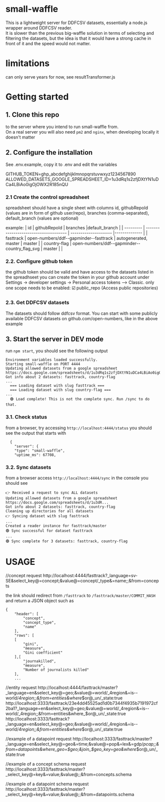 # small-waffle
This is a lightweight server for DDFCSV datasets, essentially a node.js wrapper around DDFCSV reader.   
It is slower than the previous big-waffle solution in terms of selecting and filtering the datasets, but the idea is that it would have a strong cache in front of it and the speed would not matter.

# limitations
can only serve years for now, see resultTransformer.js

# Getting started
## 1. Clone this repo 
to the server where you intend to run small-waffle from.  
On a real server you will also need `pm2` and `nginx`, when developing locally it doesn't matter
## 2. Configure the installation
See .env.example, copy it to .env and edit the variables

GITHUB_TOKEN=ghp_abcdefghijklmnopqrstuvwxyz1234567890
ALLOWED_DATASETS_GOOGLE_SPREADSHEET_ID=1u3dRq1s2zfjDXtYN1uDCa4LBiAo0igOjOWX2R185nQU
### 2.1 Create the control spreadsheet
spreadsheet should have a single sheet with columns id, githubRepoId (values are in form of github user/repo), branches (comma-separated), default_branch (values are optional)
<style>
    th, td { 
        border: 1px solid #E8E8E8; 
        padding: 3px 4px; 
    } 
</style>

example:
| id        |   githubRepoId                         | branches              |default_branch |
| --------- | -------------------------------------- | --------------------- |-------------- |
| fasttrack | open-numbers/ddf--gapminder--fasttrack | autogenerated, master | master        |
| country-flag | open-numbers/ddf--gapminder--country_flag_svg | master | |	

### 2.2. Configure github token
the github token should be valid and have access to the datasets listed in the spreadhseet
you can create the token in your github account under Settings -> developer settings -> Personal access tokens --> Classic. only one scope needs to be enabled: ☑️ public_repo (Access public repositories)

### 2.3. Get DDFCSV datasets
The datasets should follow ddfcsv format. You can start with some publicly available DDFCSV datasets on github.com/open-numbers, like in the above example

## 3. Start the server in DEV mode
run `npm start`, you should see the following output
```
Environment variables loaded successfully.
Starting small-waffle on PORT 4444
Updating allowed datasets from a google spreadsheet https://docs.google.com/spreadsheets/d/1u3dRq1s2zfjDXtYN1uDCa4LBiAo0igOjOWX2R185nQU
Got info about 2 datasets: fasttrack, country-flag
...
  === Loading dataset with slug fasttrack ===
  === Loading dataset with slug country-flag ===
...
  🟢 Load complete! This is not the complete sync. Run /sync to do that.

```

### 3.1. Check status
from a browser, try accessing `http://localhost:4444/status`
you should see the output that starts with
``` 
  {
    "server": {
    "type": "small-waffle",
    "uptime_ms": 67708,
```

### 3.2. Sync datasets
from a browser access `http://localhost:4444/sync`
in the console you should see
```
👉 Received a request to sync ALL datasets
Updating allowed datasets from a google spreadsheet https://docs.google.com/spreadsheets/d/1u3dR...
Got info about 2 datasets: fasttrack, country-flag
Cleaning up directories for all datasets
👉 Syncing dataset with slug fasttrack
...
Created a reader instance for fasttrack/master
🟢 Sync successful for dataset fasttrack
...
🟢 Sync complete for 3 datasets: fasttrack, country-flag
```

# USAGE
//concept request
http://localhost:4444/fasttrack?_language=sv-SE&select_key@=concept;&value@=concept/_type&=name;;&from=concepts

the link should redirect from `/fasttrack` to `/fasttrack/master/COMMIT_HASH`
and return a JSON object such as
```
{
    "header": [
        "concept",
        "concept_type",
        "name"
    ],
    "rows": [
    [
        "gini",
        "measure",
        "Gini coefficient"
    ],[
        "journakilled",
        "measure",
        "Number of journalists killed"
    ],
    ...
```


//entity request
http://localhost:4444/fasttrack/master?_language=en&select_key@=geo;&value@=world/_4region&=is--world/_4region;;&from=entities&where_$or@_un/_state:true
http://localhost:3333/fasttrack/23e4dd45525ad1d0b7344f4935b7191972cf2ba1?_language=en&select_key@=geo;&value@=world/_4region&=is--world/_4region;;&from=entities&where_$or@_un/_state:true
http://localhost:3333/fasttrack?_language=en&select_key@=geo;&value@=world/_4region&=is--world/_4region;;&from=entities&where_$or@_un/_state:true

//example of a datapoint request
http://localhost:3333/fasttrack/master?_language=en&select_key@=geo&=time;&value@=pop&=lex&=gdp/_pcap;;&from=datapoints&where_geo=$geo;&join_$geo_key=geo&where_$or@_un/_state:true

//example of a concept schema request
http://localhost:3333/fasttrack/master?_select_key@=key&=value;&value@;;&from=concepts.schema

//example of a datapoint schema request
http://localhost:3333/fasttrack/master?_select_key@=key&=value;&value@;;&from=datapoints.schema
